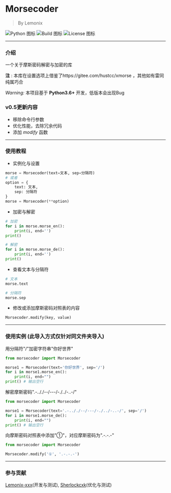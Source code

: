 # Morsecoder
> By Lemonix

![Python 图标](https://img.shields.io/badge/Python-3.6%2B-brightgreen?style=for-the-badge&logo=appveyor)
![Build 图标](https://img.shields.io/badge/Build-Passing-orange?style=for-the-badge&logo=appveyor)
![License 图标](https://img.shields.io/badge/License-Apache-brightgreen?style=for-the-badge&logo=appveyor)

***
### 介绍
一个关于摩斯密码解密与加密的库

 **注** : 本库在设置选项上借鉴了https://gitee.com/hustcc/xmorse ，其他如有雷同纯属巧合

 _Warning:_ 本项目基于 **Python3.6+** 开发，低版本会出现Bug


### v0.5更新内容
- 移除命令行参数
- 优化性能，去除冗余代码
- 添加 *modify* 函数

***
### 使用教程
- 实例化与设置
```python
morse = Morsecoder(text=文本, sep=分隔符)
# 或者
option = {
    text: 文本,
    sep: 分隔符
}
morse = Morsecoder(**option)
```

- 加密与解密
```python
# 加密
for i in morse.morse_en():
    print(i, end='')
print()

# 解密
for i in morse.morse_de():
    print(i, end='')
print()
```

- 查看文本与分隔符
```python
# 文本
morse.text

# 分隔符
morse.sep
```

- 修改或添加摩斯密码对照表的内容
```python
Morsecoder.modify(key, value)
```
***

### 使用实例 (此导入方式仅针对同文件夹导入)

用分隔符"/"加密字符串"你好世界"
```python
from morsecoder import Morsecoder

morse1 = Morsecoder(text='你好世界', sep='/')
for i in morse1.morse_en():
    print(i, end="")
print() # 输出空行
```

解密摩斯密码".-.././--/---/-./../-..-/"

```python
from morsecoder import Morsecoder

morse1 = Morsecoder(text='.-.././--/---/-./../-..-/', sep='/')
for i in morse1.morse_de():
    print(i, end="")
print() # 输出空行
```

向摩斯密码对照表中添加"①"，对应摩斯密码为".-.-.-"
```python
from morsecoder import Morsecoder

Morsecoder.modify('①', '.-.-.-')
```

****
### 参与贡献
[Lemonix-xxx](https://github.com/Lemonix-xxx)(开发与测试), [Sherlockcxk](https://github.com/Sherlockcxk)(优化与测试)

